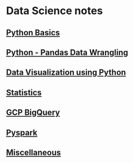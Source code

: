 # Data Science notes

## [Python Basics](/Notes/python-basics.md)

## [Python - Pandas Data Wrangling](/Notes/pandas_data_wrangling.md)

## [Data Visualization using Python](/Notes/data_vis_python) 

## [Statistics](/Notes/statistics.md)

## [GCP BigQuery](/Notes/bigquery.md)

## [Pyspark](/Notes/spark.md)

## [Miscellaneous](/Notes/miscellaneous.md)

